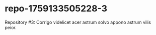 # repo-1759133505228-3
Repository #3: Corrigo videlicet acer astrum solvo appono astrum vilis peior.
